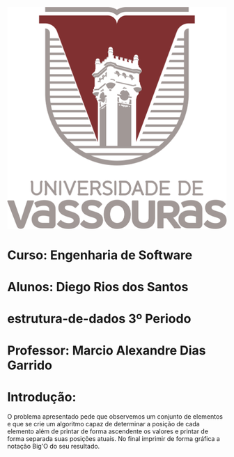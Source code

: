 ![alt text](https://github.com/DiegoWebwork/estrutura-de-dados/blob/main/universidade%20de%20vassouras%20Vertical.png)

# Curso: Engenharia de Software
# Alunos: Diego Rios dos Santos
# estrutura-de-dados 3º Periodo
# Professor: Marcio Alexandre Dias Garrido

# Introdução:

O problema apresentado pede que observemos um conjunto de elementos e que se crie um algoritmo capaz de determinar a posição de cada elemento além de printar de forma ascendente os valores e printar de forma separada suas posições atuais. No final imprimir de forma gráfica a notação Big'O do seu resultado.
